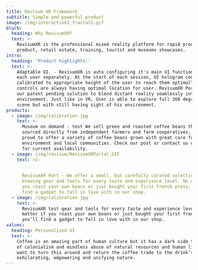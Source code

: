 ```yaml
---
title: Revisum XR Framework
subtitle: Simple and powerful product
image: /img/interactive1_fractal1.gif
blurb:
  heading: Why RevisumXR?
  text: >-
    RevisumXR is the professional mixed reality platform for rapid production of
    product, retail estate, training, tourist and museums showcases.
intro:
  heading: 'Product highlights:'
  text: >-
    Adaptable UI. - RevisumXR is auto configuring it's main UI functions for
    each user separately. At the start of each session, UI hologram controls are
    calibrated to appropriate height of the user to reach them optimally. All
    controls are always having optimal location for user. RevisumXR Port - is
    our patent pending solution to blend distant reality seamlessly into user
    environment. Just like in VR, User is able to explore full 360 degree remote
    scene but with still having sight of his environment. 
products:
  - image: /img/calibration.jpg
    text: >-
      Museum on demand - test We sell green and roasted coffee beans that are
      sourced directly from independent farmers and farm cooperatives. We’re
      proud to offer a variety of coffee beans grown with great care for the
      environment and local communities. Check our post or contact us directly
      for current availability.
  - image: /img/revisum/RevisumXRPortal.GIF
    text: >2-

       
      RevisumXR Port - We offer a small, but carefully curated selection of
      brewing gear and tools for every taste and experience level. No matter if
      you roast your own beans or just bought your first french press, you’ll
      find a gadget to fall in love with in our shop.
  - image: /img/calibration.jpg
    text: >-
      RevisumXR test gear and tools for every taste and experience level. No
      matter if you roast your own beans or just bought your first french press,
      you’ll find a gadget to fall in love with in our shop.
values:
  heading: Personalized UI
  text: >-
    Coffee is an amazing part of human culture but it has a dark side too – one
    of colonialism and mindless abuse of natural resources and human lives. We
    want to turn this around and return the coffee trade to the drink’s
    exhilarating, empowering and unifying nature.
---
```


